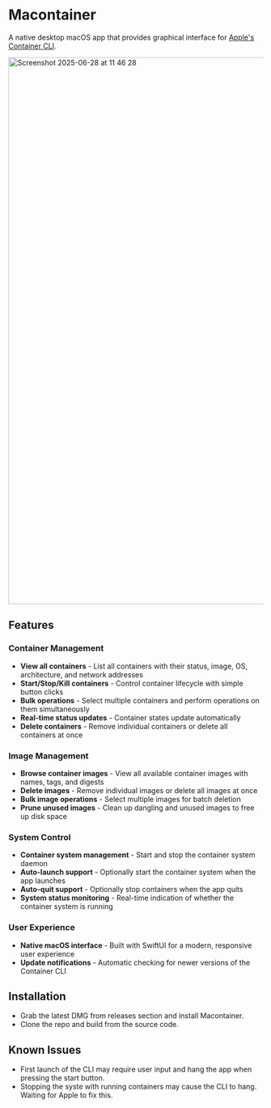 # Macontainer

A native desktop macOS app that provides graphical interface for [Apple's Container CLI](https://github.com/apple/container).

<img width="1081" alt="Screenshot 2025-06-28 at 11 46 28" src="https://github.com/user-attachments/assets/f2a43e3b-e5aa-4b05-a50e-51272ee642b8" />

## Features

### Container Management
- **View all containers** - List all containers with their status, image, OS, architecture, and network addresses
- **Start/Stop/Kill containers** - Control container lifecycle with simple button clicks
- **Bulk operations** - Select multiple containers and perform operations on them simultaneously
- **Real-time status updates** - Container states update automatically
- **Delete containers** - Remove individual containers or delete all containers at once

### Image Management
- **Browse container images** - View all available container images with names, tags, and digests
- **Delete images** - Remove individual images or delete all images at once
- **Bulk image operations** - Select multiple images for batch deletion
- **Prune unused images** - Clean up dangling and unused images to free up disk space

### System Control
- **Container system management** - Start and stop the container system daemon
- **Auto-launch support** - Optionally start the container system when the app launches
- **Auto-quit support** - Optionally stop containers when the app quits
- **System status monitoring** - Real-time indication of whether the container system is running

### User Experience
- **Native macOS interface** - Built with SwiftUI for a modern, responsive user experience
- **Update notifications** - Automatic checking for newer versions of the Container CLI

## Installation

- Grab the latest DMG from releases section and install Macontainer.
- Clone the repo and build from the source code.

## Known Issues
- First launch of the CLI may require user input and hang the app when pressing the start button.
- Stopping the syste with running containers may cause the CLI to hang. Waiting for Apple to fix this.
